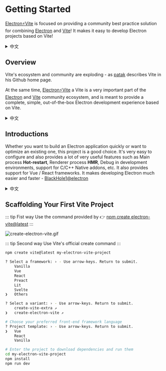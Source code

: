 # Getting Started

[Electron⚡️Vite](https://github.com/electron-vite) is focused on providing a community best practice solution for combining [Electron](https://www.electronjs.org/) and [Vite](https://vitejs.dev/)! It makes it easy to develop Electron projects based on Vite!

<details>
  <summary>中文</summary>
  <p><a target="_blank" href="https://github.com/electron-vite">Electron⚡️Vite</a> 致力于提供 <a target="_blank" href="https://www.electronjs.org/">Electron</a> 与 <a target="_blank" href="https://vitejs.dev/">Vite</a> 结合的最佳社区实践方案！它使得基于 Vite 开发的 Electron 工程变得十分简单！</p>
</details>

## Overview

Vite's ecosystem and community are exploding - as [patak](https://github.com/patak-dev) describes Vite in his Github home page.

At the same time, [Electron⚡️Vite](https://github.com/electron-vite) a Vite is a very important part of the [Electron](https://www.electronjs.org/) and [Vite](https://vitejs.dev/) community ecosystem, and is meant to provide a complete, simple, out-of-the-box Electron development experience based on Vite.

<details>
  <summary>中文</summary>
  <p>Vite 的生态系统和社区正在爆炸式增长 - 正如 <a target="_blank" href="https://github.com/patak-dev">patak</a> 在他的 Github 首页中自我介绍中这样阐述 Vite。</p>
  <p>与此同时，<a target="_blank" href="https://github.com/electron-vite">Electron⚡️Vite</a> 作为 Electron 与 Vite 社区生态系统非常重要的一部分，旨指基于 Vite 提供完整、简单、开箱即用的 Electron 开发体验。</p>
</details>

## Introductions

Whether you want to build an Electron application quickly or want to optimize an existing one, this project is a good choice. It's very easy to configure and also provides a lot of very useful features such as Main process **Hot-restart**, Renderer process **HMR**, Debug in development environments, support for C/C++ Native addons, etc. It also provides support for Vue / React frameworks. It makes developing Electron much easier and faster - [BlackHole1@electron](https://github.com/BlackHole1)

<details>
  <summary>中文</summary>
  <p>无论你是想快速构建一个 Electron 应用还是想优化现有的 Electron 应用，这个项目都是一个不错的选择。它的配置非常简单，同时也提供了很多非常有用的功能，比如：主进程和渲染进程的热重载、开发环境下的 Debug、支持 C/C++ Native addons 等等。以及还提供了 Vue / React 框架的支持。它使得开发 Electron 变的更加容易和快速 - <a target="_blank" href="https://github.com/BlackHole1">BlackHole1@electron</a></p>
</details>

## Scaffolding Your First Vite Project

::: tip Fist way
Use the command provided by 👉 [npm create electron-vite@latest](https://github.com/electron-vite/create-electron-vite)
:::

![create-electron-vite.gif](https://github.com/electron-vite/create-electron-vite/raw/main/create-electron-vite.gif?raw=true)

::: tip Second way
Use Vite's official create command
:::

```sh
npm create vite@latest my-electron-vite-project

? Select a framework: › - Use arrow-keys. Return to submit.
    Vanilla
    Vue
    React
    Preact
    Lit
    Svelte
❯   Others

? Select a variant: › - Use arrow-keys. Return to submit.
    create-vite-extra ↗
❯   create-electron-vite ↗

# Choose your preferred front-end framework language
? Project template: › - Use arrow-keys. Return to submit.
❯   Vue
    React
    Vanilla

# Enter the project to download dependencies and run them
cd my-electron-vite-project
npm install
npm run dev
```
